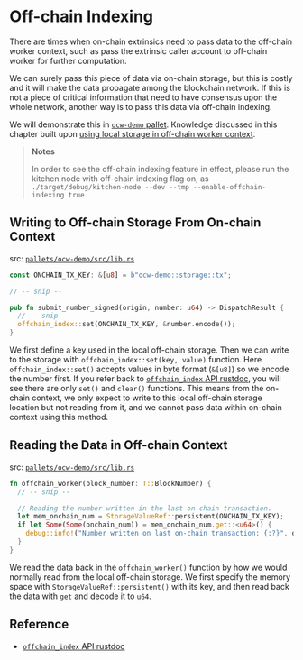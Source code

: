 # Off-chain Indexing

There are times when on-chain extrinsics need to pass data to the off-chain worker context, such as pass the extrinsic caller account to off-chain worker for further computation.

We can surely pass this piece of data via on-chain storage, but this is costly and it will make the data propagate among the blockchain network. If this is not a piece of critical information that need to have consensus upon the whole network, another way is to pass this data via off-chain indexing.

We will demonstrate this in [`ocw-demo` pallet](https://github.com/substrate-developer-hub/recipes/tree/master/pallets/ocw-demo/src/lib.rs).
Knowledge discussed in this chapter built upon [using local storage in off-chain worker context](./storage.md).

> **Notes**
>
> In order to see the off-chain indexing feature in effect, please run the kitchen node with
> off-chain indexing flag on, as `./target/debug/kitchen-node --dev --tmp --enable-offchain-indexing true`

## Writing to Off-chain Storage From On-chain Context

src: [`pallets/ocw-demo/src/lib.rs`](https://github.com/substrate-developer-hub/recipes/tree/master/pallets/ocw-demo/src/lib.rs)

```rust
const ONCHAIN_TX_KEY: &[u8] = b"ocw-demo::storage::tx";

// -- snip --

pub fn submit_number_signed(origin, number: u64) -> DispatchResult {
  // -- snip --
  offchain_index::set(ONCHAIN_TX_KEY, &number.encode());
}
```

We first define a key used in the local off-chain storage. Then we can write to the storage with
`offchain_index::set(key, value)` function. Here `offchain_index::set()` accepts values in byte
format (`&[u8]`) so we encode the number first. If you refer back to
[`offchain_index` API rustdoc](https://substrate.dev/rustdocs/v3.0.0/sp_io/offchain_index/index.html),
you will see there are only `set()` and `clear()` functions. This means from the on-chain context,
we only expect to write to this local off-chain storage location but not reading from it, and we
cannot pass data within on-chain context using this method.

## Reading the Data in Off-chain Context

src: [`pallets/ocw-demo/src/lib.rs`](https://github.com/substrate-developer-hub/recipes/tree/master/pallets/ocw-demo/src/lib.rs)

```rust
fn offchain_worker(block_number: T::BlockNumber) {
  // -- snip --

  // Reading the number written in the last on-chain transaction.
  let mem_onchain_num = StorageValueRef::persistent(ONCHAIN_TX_KEY);
  if let Some(Some(onchain_num)) = mem_onchain_num.get::<u64>() {
    debug::info!("Number written on last on-chain transaction: {:?}", onchain_num);
  }
}
```

We read the data back in the `offchain_worker()` function by how we would normally read from the
local off-chain storage. We first specify the memory space with `StorageValueRef::persistent()` with
its key, and then read back the data with `get` and decode it to `u64`.

## Reference

- [`offchain_index` API rustdoc](https://substrate.dev/rustdocs/v3.0.0/sp_io/offchain_index/index.html)
